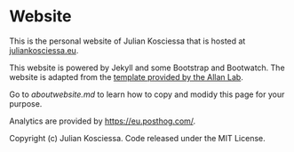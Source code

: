 # Website

This is the personal website of Julian Kosciessa that is hosted at [juliankosciessa.eu](http://juliankosciessa.eu).

This website is powered by Jekyll and some Bootstrap and Bootwatch. The website is adapted from the [template provided by the Allan Lab](https://github.com/mpa139/allanlab).

Go to *aboutwebsite.md*  to learn how to copy and modidy this page for your purpose. 

Analytics are provided by https://eu.posthog.com/.

Copyright (c) Julian Kosciessa. Code released under the MIT License.

